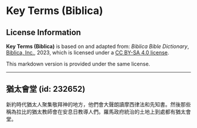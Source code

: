 # Key Terms (Biblica)

## License Information

**Key Terms (Biblica)** is based on and adapted from: _Biblica Bible Dictionary_, [Biblica, Inc.](https://www.biblica.com/), 2023, which is licensed under a [CC BY-SA 4.0 license](https://creativecommons.org/licenses/by-sa/4.0/legalcode.en).

This markdown version is provided under the same license.



--------------------------------

## 猶太會堂 (id: 232652)

新約時代猶太人聚集敬拜神的地方，他們會大聲朗讀摩西律法和先知書。然後那些稱為拉比的猶太教師會在安息日教導人們。羅馬政府統治的土地上到處都有猶太會堂。


